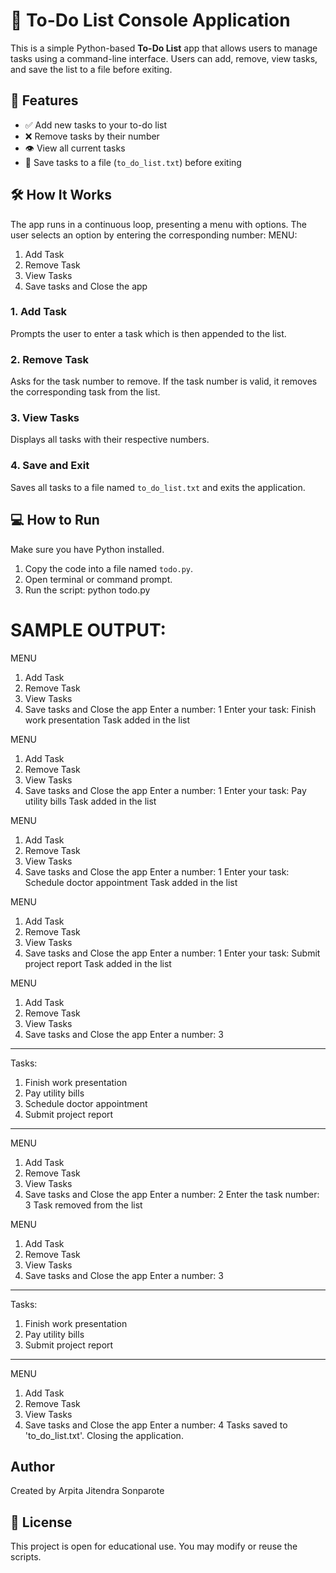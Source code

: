 # 📝 To-Do List Console Application

This is a simple Python-based **To-Do List** app that allows users to manage tasks using a command-line interface. Users can add, remove, view tasks, and save the list to a file before exiting.

## 🚀 Features

- ✅ Add new tasks to your to-do list
- ❌ Remove tasks by their number
- 👁️ View all current tasks
- 💾 Save tasks to a file (`to_do_list.txt`) before exiting

## 🛠️ How It Works

The app runs in a continuous loop, presenting a menu with options. The user selects an option by entering the corresponding number:
MENU:
1. Add Task
2. Remove Task
3. View Tasks
4. Save tasks and Close the app

### 1. Add Task
Prompts the user to enter a task which is then appended to the list.

### 2. Remove Task
Asks for the task number to remove. If the task number is valid, it removes the corresponding task from the list.

### 3. View Tasks
Displays all tasks with their respective numbers.

### 4. Save and Exit
Saves all tasks to a file named `to_do_list.txt` and exits the application.

## 💻 How to Run

Make sure you have Python installed.

1. Copy the code into a file named `todo.py`.
2. Open terminal or command prompt.
3. Run the script:
python todo.py

# SAMPLE OUTPUT:
MENU 
1. Add Task 
2. Remove Task 
3. View Tasks 
4. Save tasks and Close the app
Enter a number: 1
Enter your task: Finish work presentation
Task added in the list

MENU 
1. Add Task 
2. Remove Task 
3. View Tasks 
4. Save tasks and Close the app
Enter a number: 1
Enter your task: Pay utility bills
Task added in the list

MENU 
1. Add Task 
2. Remove Task 
3. View Tasks 
4. Save tasks and Close the app
Enter a number: 1
Enter your task: Schedule doctor appointment
Task added in the list

MENU 
1. Add Task 
2. Remove Task 
3. View Tasks 
4. Save tasks and Close the app
Enter a number: 1
Enter your task: Submit project report
Task added in the list

MENU 
1. Add Task 
2. Remove Task 
3. View Tasks 
4. Save tasks and Close the app
Enter a number: 3

----------------------------
Tasks:
1. Finish work presentation
2. Pay utility bills
3. Schedule doctor appointment
4. Submit project report
----------------------------

MENU 
1. Add Task 
2. Remove Task 
3. View Tasks 
4. Save tasks and Close the app
Enter a number: 2
Enter the task number: 3
Task removed from the list

MENU 
1. Add Task 
2. Remove Task 
3. View Tasks 
4. Save tasks and Close the app
Enter a number: 3

----------------------------
Tasks:
1. Finish work presentation
2. Pay utility bills
3. Submit project report
----------------------------

MENU 
1. Add Task 
2. Remove Task 
3. View Tasks 
4. Save tasks and Close the app
Enter a number: 4
Tasks saved to 'to_do_list.txt'. Closing the application.

## Author 
Created by Arpita Jitendra Sonparote

## 📜 License 
This project is open for educational use. You may modify or reuse the scripts.
